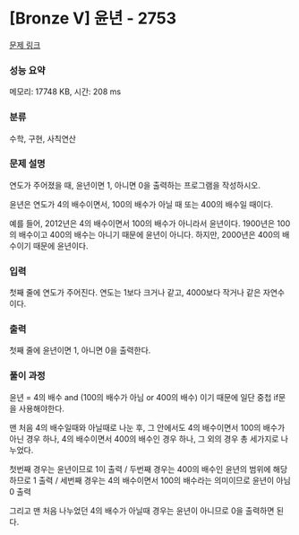 # [Bronze V] 윤년 - 2753 

[문제 링크](https://www.acmicpc.net/problem/2753) 

### 성능 요약

메모리: 17748 KB, 시간: 208 ms

### 분류

수학, 구현, 사칙연산

### 문제 설명

<p>연도가 주어졌을 때, 윤년이면 1, 아니면 0을 출력하는 프로그램을 작성하시오.</p>

<p>윤년은 연도가 4의 배수이면서, 100의 배수가 아닐 때 또는 400의 배수일 때이다.</p>

<p>예를 들어, 2012년은 4의 배수이면서 100의 배수가 아니라서 윤년이다. 1900년은 100의 배수이고 400의 배수는 아니기 때문에 윤년이 아니다. 하지만, 2000년은 400의 배수이기 때문에 윤년이다.</p>

### 입력 

 <p>첫째 줄에 연도가 주어진다. 연도는 1보다 크거나 같고, 4000보다 작거나 같은 자연수이다.</p>

### 출력 

 <p>첫째 줄에 윤년이면 1, 아니면 0을 출력한다.</p>

### 풀이 과정 

 <p>윤년 = 4의 배수 and (100의 배수가 아님 or 400의 배수) 이기 때문에 일단 중첩 if문을 사용해야한다.
 
 맨 처음 4의 배수일때와 아닐때로 나눈 후, 그 안에서도 4의 배수이면서 100의 배수가 아닌 경우 하나, 4의 배수이면서 400의 배수인 경우 하나, 그 외의 경우 총 세가지로 나누었다.
 
 첫번째 경우는 윤년이므로 1이 출력 / 두번째 경우는 400의 배수인 윤년의 범위에 해당하므로 1 출력 / 세번째 경우는 4의 배수이면서 100의 배수라는 의미이므로 윤년이 아님 0 출력
 
 그리고 맨 처음 나누었던 4의 배수가 아닐때 경우는 윤년이 아니므로 0을 출력하면 된다. </p>
